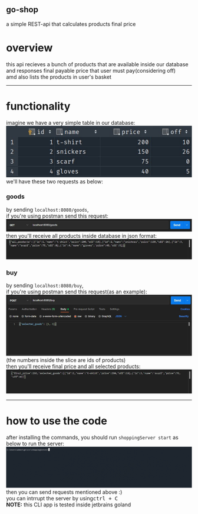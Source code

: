 ## go-shop
a simple REST-api that calculates products final price  
# overview #  
this api recieves a bunch of products that are available inside our database  
and responses final payable price that user must pay(considering off)  
amd also lists the products in user's basket  
- - - -  
# functionality #  
imagine we have a very simple table in our database:  
![picture alt](/photos/table.jpg)  
we'll have these two requests as below:
### goods ###  
by sending `localhost:8080/goods`,  
if you're using postman send this request:  
![picture alt](/photos/goods.jpg)  
then you'll receive all products inside database in json format:  
![picture alt](/photos/goods_r.jpg)  
### buy ###  
by sending `localhost:8080/buy`,  
if you're using postman send this request(as an example):  
![picture alt](/photos/buy.jpg)  
(the numbers inside the slice are ids of products)  
then you'll receive final price and all selected products:  
![picture alt](/photos/buy_r.jpg)  
- - - -  
# how to use the code #  
after installing the commands, you should run `shoppingServer start` as below to run the server:  
![picture alt](/photos/start.gif)  
then you can send requests mentioned above :)  
you can intrrupt the server by using<kbd>ctrl + C</kbd>  
__NOTE:__ this CLI app is tested inside jetbrains goland
